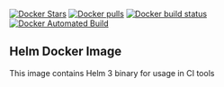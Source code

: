 [![Docker Stars](https://img.shields.io/docker/stars/bluesboy/helm.svg?style=plastic)](https://registry.hub.docker.com/v2/repositories/bluesboy/helm/stars/count/)
[![Docker pulls](https://img.shields.io/docker/pulls/bluesboy/helm.svg?style=plastic)](https://registry.hub.docker.com/v2/repositories/bluesboy/helm)
[![Docker build status](https://img.shields.io/docker/build/bluesboy/helm.svg)](https://github.com/bluesboy/helm)
[![Docker Automated Build](https://img.shields.io/docker/automated/bluesboy/helm.svg)](https://github.com/bluesboy/helm)

## Helm Docker Image

This image contains Helm 3 binary for usage in CI tools
